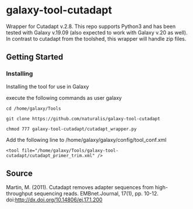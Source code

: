 # galaxy-tool-cutadapt
Wrapper for Cutadapt v.2.8. This repo supports Python3 and has been tested with Galaxy v.19.09 (also expected to work with Galaxy v.20 as well). In contrast to cutadapt from the toolshed, this wrapper will handle zip files.

## Getting Started
### Installing
Installing the tool for use in Galaxy

execute the following commands as user galaxy
```
cd /home/galaxy/Tools
```
```
git clone https://github.com/naturalis/galaxy-tool-cutadapt
```
```
chmod 777 galaxy-tool-cutadapt/cutadapt_wrapper.py
```
Add the following line to /home/galaxy/galaxy/config/tool_conf.xml
```
<tool file="/home/galaxy/Tools/galaxy-tool-cutadapt/cutadapt_primer_trim.xml" />
```
## Source

Martin, M. (2011). Cutadapt removes adapter sequences from high-throughput sequencing reads. EMBnet.Journal, 17(1), pp. 10-12. doi:http://dx.doi.org/10.14806/ej.17.1.200
